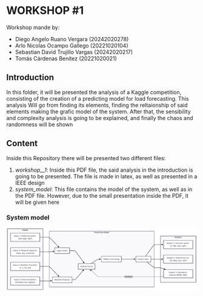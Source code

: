 # WORKSHOP #1

Workshop mande by: 
- Diego Angelo Ruano Vergara (20242020278)
- Arlo Nicolas Ocampo Gallego (20221020104)
- Sebastian David Trujillo Vargas (20242020217)
-  Tomás Cárdenas Benítez (20221020021)

## Introduction 
In this folder, it will be presented the analysis of a Kaggle competition, consisting of the creation of a predicting model for load forecasting. This analysis Will go from finding its elements, finding the reltaionship of said elements making the grafic model of the system. After that, the sensibility and complexity analysis is going to be explained, and finally the chaos and randomness will be shown

## Content

Inside this Repository there will be presented two different files:

1. _workshop__1_: Inside this PDF file, the said analysis in the introduction is going to be presented. The file is made in latex, as well as presented in a IEEE design
2. _system_model_: This file contains the model of the system, as well as in the PDF file. However, due to the small presentation inside the PDF, it will be given here

### System model

![System model](https://github.com/TomasCardenas00/system_analysis_n_design/blob/main/workshop_1/system_model.jpg)
